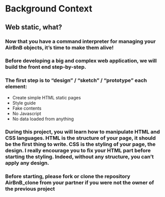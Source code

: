 # Background Context
## Web static, what?
### Now that you have a command interpreter for managing your AirBnB objects, it’s time to make them alive!
### Before developing a big and complex web application, we will build the front end step-by-step.
### The first step is to “design” / “sketch” / “prototype” each element:

- Create simple HTML static pages
- Style guide
- Fake contents
- No Javascript
- No data loaded from anything
### During this project, you will learn how to manipulate HTML and CSS languages. HTML is the structure of your page, it should be the first thing to write. CSS is the styling of your page, the design. I really encourage you to fix your HTML part before starting the styling. Indeed, without any structure, you can’t apply any design.

### Before starting, please fork or clone the repository AirBnB_clone from your partner if you were not the owner of the previous project